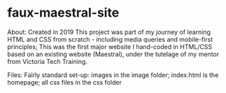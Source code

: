 # faux-maestral-site

About:
Created in 2019
This project was part of my journey of learning HTML and CSS from scratch - including media queries and mobile-first principles; 
This was the first major website I hand-coded in HTML/CSS based on an existing website (Maestral), under the tutelage of my mentor from Victoria Tech Training. 

Files:
Fairly standard set-up: 
images in the image folder; 
index.html is the homepage; 
all css files in the css folder
